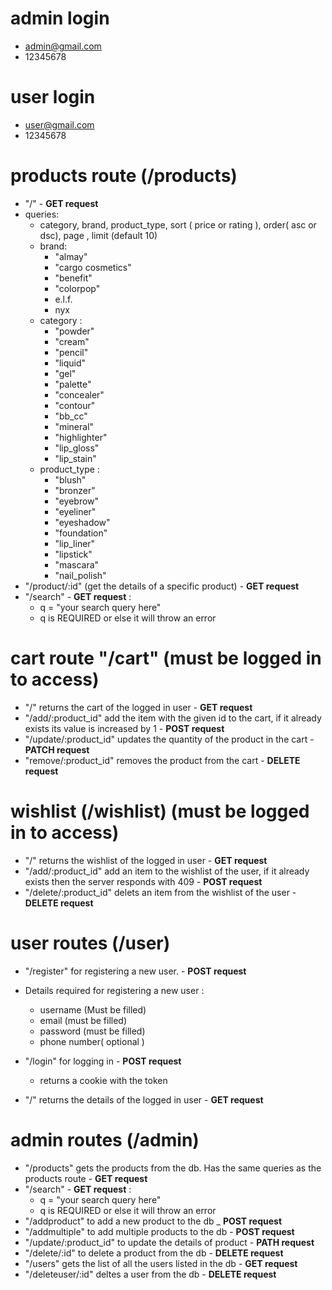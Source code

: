 # admin login 
  - admin@gmail.com
  - 12345678
# user login
  - user@gmail.com
  - 12345678
# products route (/products)
  - "/" - **GET request**
  - queries: 
    - category, brand, product_type, sort ( price or rating ), order( asc or dsc), page , limit (default 10)
    - brand:
      - "almay"
      - "cargo cosmetics"
      - "benefit"
      - "colorpop"
      - e.l.f.
      - nyx
    - category : 
      - "powder"
      - "cream"
      - "pencil"
      - "liquid"
      - "gel"
      - "palette"
      - "concealer"
      - "contour"
      - "bb_cc"
      - "mineral"
      - "highlighter"
      - "lip_gloss"
      - "lip_stain"
    - product_type :
      - "blush"
      - "bronzer"
      - "eyebrow"
      - "eyeliner"
      - "eyeshadow"
      - "foundation"
      - "lip_liner"
      - "lipstick"
      - "mascara"
      - "nail_polish"
  -  "/product/:id" (get the details of a specific product) - **GET request**
  -  "/search" - **GET request** :
        - q = "your search query here" 
        - q is REQUIRED or else it will throw an error
        
        
# cart route "/cart" (must be logged in to access)
  - "/" returns the cart of the logged in user - **GET request**
  - "/add/:product_id" add the item with the given id to the cart, if it already exists its value is increased by 1 - **POST request**
  - "/update/:product_id" updates the quantity of the product in the cart - **PATCH request**
  - "remove/:product_id" removes the product from the cart - **DELETE request**



# wishlist (/wishlist) (must be logged in to access)
  - "/" returns the wishlist of the logged in user - **GET request**
  - "/add/:product_id" add an item to the wishlist of the user, if it already exists then the server responds with 409 - **POST request**
  - "/delete/:product_id" delets an item from the wishlist of the user - **DELETE request**
  
  
# user routes (/user)
  - "/register" for registering a new user. - **POST request**
  - Details required for registering a new user :
      - username (Must be filled)
      - email (must be filled)
      - password (must be filled)
      - phone number( optional )
        
  - "/login" for logging in - **POST request**
      - returns a cookie with the token
  - "/" returns the details of the logged in user - **GET request**
  
# admin routes (/admin)
  - "/products" gets the products from the db. Has the same queries as the products route - **GET request**
  - "/search" - **GET request** :
      - q = "your search query here" 
      - q is REQUIRED or else it will throw an error
  - "/addproduct" to add a new product to the db _ **POST request**
  - "/addmultiple" to add multiple products to the db - **POST request**
  - "/update/:product_id" to update the details of product - **PATH request**
  - "/delete/:id" to delete a product from the db - **DELETE request**
  - "/users" gets the list of all the users listed in the db - **GET request**
  - "/deleteuser/:id" deltes a user from the db - **DELETE request**
